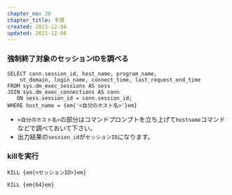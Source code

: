 ```yaml
---
chapter_no: 20
chapter_title: 手順
created: 2021-12-06
updated: 2021-12-06
---
```

### 強制終了対象のセッションIDを調べる
```
SELECT conn.session_id, host_name, program_name,
    nt_domain, login_name, connect_time, last_request_end_time 
FROM sys.dm_exec_sessions AS sess
JOIN sys.dm_exec_connections AS conn
   ON sess.session_id = conn.session_id;
WHERE host_name = {em{'<自分のホスト名>'}em}
```
- `<自分のホスト名>`の部分はコマンドプロンプトを立ち上げて`hostname`コマンドなどで調べておいて下さい。
- 出力結果の`session_id`が`セッションID`になります。

### killを実行
```syntax
KILL {em{<セッションID>}em}
```
```:例:セッションID 64 を強制終了する場合
KILL {em{64}em}
```